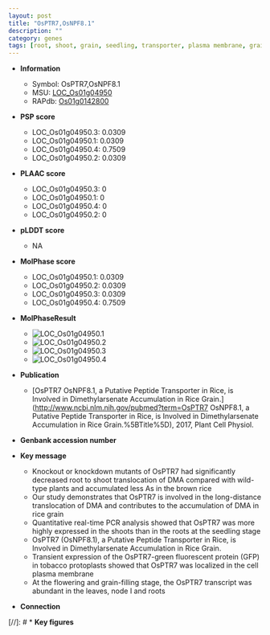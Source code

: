 ```yaml
---
layout: post
title: "OsPTR7,OsNPF8.1"
description: ""
category: genes
tags: [root, shoot, grain, seedling, transporter, plasma membrane, grain-filling, node]
---
```


* **Information**  
    + Symbol: OsPTR7,OsNPF8.1  
    + MSU: [LOC_Os01g04950](http://rice.plantbiology.msu.edu/cgi-bin/ORF_infopage.cgi?orf=LOC_Os01g04950)  
    + RAPdb: [Os01g0142800](http://rapdb.dna.affrc.go.jp/viewer/gbrowse_details/irgsp1?name=Os01g0142800)  

* **PSP score**  
    + LOC_Os01g04950.3: 0.0309 
    + LOC_Os01g04950.1: 0.0309 
    + LOC_Os01g04950.4: 0.7509 
    + LOC_Os01g04950.2: 0.0309 

* **PLAAC score**  
    + LOC_Os01g04950.3: 0 
    + LOC_Os01g04950.1: 0 
    + LOC_Os01g04950.4: 0 
    + LOC_Os01g04950.2: 0 

* **pLDDT score**
    + NA


* **MolPhase score**
    + LOC_Os01g04950.1: 0.0309
    + LOC_Os01g04950.2: 0.0309
    + LOC_Os01g04950.3: 0.0309
    + LOC_Os01g04950.4: 0.7509

* **MolPhaseResult**
    + ![LOC_Os01g04950.1](https://ricepsp.github.io/pictures/LOC_Os01g/LOC_Os01g04950.1.png)
    + ![LOC_Os01g04950.2](https://ricepsp.github.io/pictures/LOC_Os01g/LOC_Os01g04950.2.png)
    + ![LOC_Os01g04950.3](https://ricepsp.github.io/pictures/LOC_Os01g/LOC_Os01g04950.3.png)
    + ![LOC_Os01g04950.4](https://ricepsp.github.io/pictures/LOC_Os01g/LOC_Os01g04950.4.png)

* **Publication**  
    + [OsPTR7 OsNPF8.1, a Putative Peptide Transporter in Rice, is Involved in Dimethylarsenate Accumulation in Rice Grain.](http://www.ncbi.nlm.nih.gov/pubmed?term=OsPTR7 OsNPF8.1, a Putative Peptide Transporter in Rice, is Involved in Dimethylarsenate Accumulation in Rice Grain.%5BTitle%5D), 2017, Plant Cell Physiol.

* **Genbank accession number**  

* **Key message**  
    + Knockout or knockdown mutants of OsPTR7 had significantly decreased root to shoot translocation of DMA compared with wild-type plants and accumulated less As in the brown rice
    + Our study demonstrates that OsPTR7 is involved in the long-distance translocation of DMA and contributes to the accumulation of DMA in rice grain
    + Quantitative real-time PCR analysis showed that OsPTR7 was more highly expressed in the shoots than in the roots at the seedling stage
    + OsPTR7 (OsNPF8.1), a Putative Peptide Transporter in Rice, is Involved in Dimethylarsenate Accumulation in Rice Grain.
    + Transient expression of the OsPTR7-green fluorescent protein (GFP) in tobacco protoplasts showed that OsPTR7 was localized in the cell plasma membrane
    + At the flowering and grain-filling stage, the OsPTR7 transcript was abundant in the leaves, node I and roots

* **Connection**  

[//]: # * **Key figures**  



